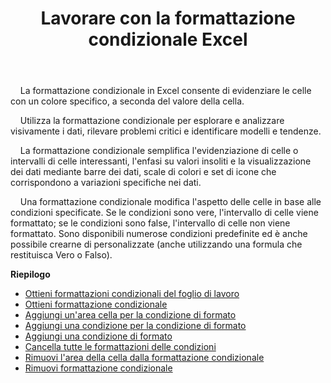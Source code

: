 ﻿---
title: Lavorare con la formattazione condizionale Excel
second_title: Documen
linktitle: Formattazione condizionale
type: docs
url: /it/conditional-formattings/
aliases: [/working-with-conditional-formatting/]
keywords: REST API, spreadsheets, excel, conditional formattin
description: "Cells.Cloud API per Excel opera: operazione di formattazione condizionale"
weight: 100
kwords: Excel, Office Cloud, REST API, Foglio di calcolo, PDF, CSV, Json, Markdown, Formattazioni condizionali
---
&nbsp;&nbsp;&nbsp;&nbsp;La formattazione condizionale in Excel consente di evidenziare le celle con un colore specifico, a seconda del valore della cella.

&nbsp;&nbsp;&nbsp;&nbsp;Utilizza la formattazione condizionale per esplorare e analizzare visivamente i dati, rilevare problemi critici e identificare modelli e tendenze.

&nbsp;&nbsp;&nbsp;&nbsp;La formattazione condizionale semplifica l'evidenziazione di celle o intervalli di celle interessanti, l'enfasi su valori insoliti e la visualizzazione dei dati mediante barre dei dati, scale di colori e set di icone che corrispondono a variazioni specifiche nei dati.

&nbsp;&nbsp;&nbsp;&nbsp;Una formattazione condizionale modifica l'aspetto delle celle in base alle condizioni specificate. Se le condizioni sono vere, l'intervallo di celle viene formattato; se le condizioni sono false, l'intervallo di celle non viene formattato. Sono disponibili numerose condizioni predefinite ed è anche possibile crearne di personalizzate (anche utilizzando una formula che restituisca Vero o Falso).

**Riepilogo**

- [Ottieni formattazioni condizionali del foglio di lavoro](/cells/it/conditional-formattings/get-all/)
- [Ottieni formattazione condizionale](/cells/it/conditional-formattings/get/)
- [Aggiungi un'area cella per la condizione di formato](/cells/it/conditional-formattings/add-cell-area/)
- [Aggiungi una condizione per la condizione di formato](/cells/it/conditional-formattings/add-a-condition/)
- [Aggiungi una condizione di formato](/cells/it/conditional-formattings/add-format-condition/)
- [Cancella tutte le formattazioni delle condizioni](/cells/it/conditional-formattings/clear/)
- [Rimuovi l'area della cella dalla formattazione condizionale](/cells/it/conditional-formattings/delete-cell-area/)
- [Rimuovi formattazione condizionale](/cells/it/conditional-formattings/delete/)
